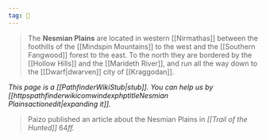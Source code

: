 ```yaml
---
tag: 🌾
---
```

> The **Nesmian Plains** are located in western [[Nirmathas]] between the foothills of the [[Mindspin Mountains]] to the west and the [[Southern Fangwood]] forest to the east. To the north they are bordered by the [[Hollow Hills]] and the [[Marideth River]], and run all the way down to the [[Dwarf|dwarven]] city of [[Kraggodan]].



*This page is a [[PathfinderWikiStub|stub]]. You can help us by [[httpspathfinderwikicomwindexphptitleNesmian Plainsactionedit|expanding it]].*


> Paizo published an article about the Nesmian Plains in *[[Trail of the Hunted]]* 64*ff.*








